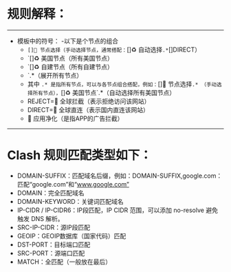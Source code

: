 # 规则解释：
---

- 模板中的符号：
 -以下是个节点的组合
   - `[]🚀 节点选择（手动选择节点，通常搭配：`[]♻️ 自动选择`.*`[]DIRECT）
   - `[]♻️ 美国节点（所有美国节点）
   - `[]♻️ 自建节点（所有自建节点）
   - `.*（展开所有节点）
   - 其中 `.* 是指所有节点，可以与各节点组合搭配，例如：`[]🚀 节点选择`.* （手动选择所有节点），`[]♻️ 美国节点`.*（自动选择所有美国节点）
   - REJECT=🛑 全球拦截（表示拒绝访问该网站）
   - DIRECT=🎯 全球直连（表示国内直连该网站）
   - 🍃 应用净化（是指APP的广告拦截）

---

# Clash 规则匹配类型如下：

- DOMAIN-SUFFIX：匹配域名后缀，例如：DOMAIN-SUFFIX,google.com：匹配“google.com”和“www.google.com”
- DOMAIN：完全匹配域名
- DOMAIN-KEYWORD：关键词匹配域名
- IP-CIDR / IP-CIDR6：IP段匹配，IP CIDR 范围，可以添加 no-resolve 避免触发 DNS 解析。
- SRC-IP-CIDR：源IP段匹配
- GEOIP：GEOIP数据库（国家代码）匹配
- DST-PORT：目标端口匹配
- SRC-PORT：源端口匹配
- MATCH：全匹配（一般放在最后）

